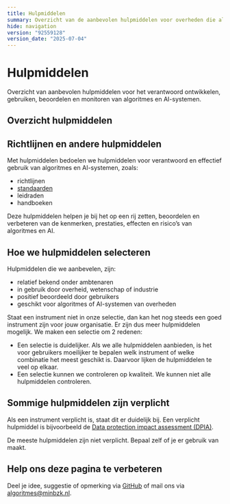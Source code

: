 ```yaml
---
title: Hulpmiddelen
summary: Overzicht van de aanbevolen hulpmiddelen voor overheden die algoritmes of AI ontwikkelen of gebruiken. De hulpmiddelen helpen om te voldoen aan de vereisten.
hide: navigation
version: "92559128"
version_date: "2025-07-04"
---
```


# Hulpmiddelen
Overzicht van aanbevolen hulpmiddelen voor het verantwoord ontwikkelen, gebruiken, beoordelen en monitoren van algoritmes en AI-systemen.

## Overzicht hulpmiddelen

<!-- list_hulpmiddelen no-rol no-levenscyclus no-id -->

## Richtlijnen en andere hulpmiddelen

Met hulpmiddelen bedoelen we hulpmiddelen voor verantwoord en effectief gebruik van algoritmes en AI-systemen, zoals:

- richtlijnen
- [standaarden](standaarden.md)
- leidraden
- handboeken

Deze hulpmiddelen helpen je bij het op een rij zetten, beoordelen en verbeteren van de kenmerken, prestaties, effecten en risico’s van algoritmes en AI.

## Hoe we hulpmiddelen selecteren
Hulpmiddelen die we aanbevelen, zijn:

- relatief bekend onder ambtenaren
- in gebruik door overheid, wetenschap of industrie
- positief beoordeeld door gebruikers
- geschikt voor algoritmes of AI-systemen van overheden

Staat een instrument niet in onze selectie, dan kan het nog steeds een goed instrument zijn voor jouw organisatie. Er zijn dus meer hulpmiddelen mogelijk. We maken een selectie om 2 redenen:

- Een selectie is duidelijker. Als we alle hulpmiddelen aanbieden, is het voor gebruikers moeilijker te bepalen welk instrument of welke combinatie het meest geschikt is. Daarvoor lijken de hulpmiddelen te veel op elkaar.
- Een selectie kunnen we controleren op kwaliteit. We kunnen niet alle hulpmiddelen controleren.

## Sommige hulpmiddelen zijn verplicht
Als een instrument verplicht is, staat dit er duidelijk bij. Een verplicht hulpmiddel is bijvoorbeeld de [Data protection impact assessment (DPIA)](../vereisten/avg-13-dpia-verplicht.md).

De meeste hulpmiddelen zijn niet verplicht. Bepaal zelf of je er gebruik van maakt.

## Help ons deze pagina te verbeteren
Deel je idee, suggestie of opmerking via [GitHub](https://github.com/MinBZK/Algoritmekader/edit/main/docs/hulpmiddelen/index.md) of mail ons via [algoritmes@minbzk.nl](mailto:algoritmes@minbzk.nl).
